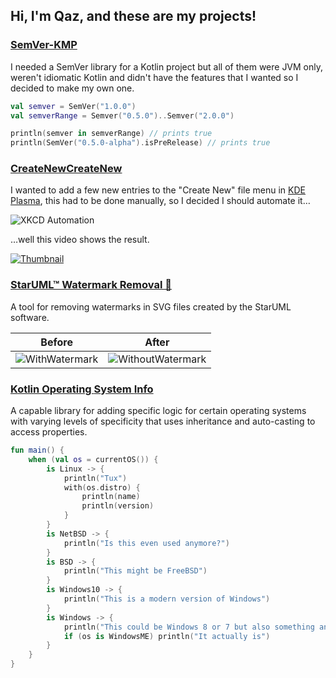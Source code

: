 ## Hi, I'm Qaz, and these are my projects!

### [SemVer-KMP](https://github.com/QazCetelic/SemVer-KMP)
I needed a SemVer library for a Kotlin project but all of them were JVM only, 
weren't idiomatic Kotlin and didn't have the features that I wanted so I decided to make my own one.
```kotlin
val semver = SemVer("1.0.0")
val semverRange = Semver("0.5.0")..Semver("2.0.0")

println(semver in semverRange) // prints true
println(SemVer("0.5.0-alpha").isPreRelease) // prints true
```

### [CreateNewCreateNew](https://github.com/QazCetelic/CreateNewCreateNew)
I wanted to add a few new entries to the "Create New" file menu in [KDE Plasma](https://kde.org/plasma-desktop/), this had to be done manually, so I decided I should automate it…

![XKCD Automation](https://imgs.xkcd.com/comics/automation.png)

…well this video shows the result.

[![Thumbnail](https://i.imgur.com/5MCRanx.png)](http://www.youtube.com/watch?v=sksK3e-YnUk "Example Video")

### [StarUML™ Watermark Removal 🧹](https://github.com/QazCetelic/StarUML-Watermark-Removal)
A tool for removing watermarks in SVG files created by the StarUML software.

| Before | After |
|    -   |   -   |
| ![WithWatermark](https://user-images.githubusercontent.com/51381523/142168505-f81c183f-e824-41c7-8783-b67dae1f83f9.png) | ![WithoutWatermark](https://user-images.githubusercontent.com/51381523/142168508-7f94454b-0067-42df-b47d-ae98ca70700e.png) |

### [**K**otlin **O**perating **S**ystem **I**nfo](https://github.com/QazCetelic/Kosi)
A capable library for adding specific logic for certain operating systems with varying levels of specificity that uses inheritance and auto-casting to access properties.
```kotlin
fun main() {
    when (val os = currentOS()) {
        is Linux -> {
            println("Tux")
            with(os.distro) {
                println(name)
                println(version)
            }
        }
        is NetBSD -> {
            println("Is this even used anymore?")
        }
        is BSD -> {
            println("This might be FreeBSD")
        }
        is Windows10 -> {
            println("This is a modern version of Windows")
        }
        is Windows -> {
            println("This could be Windows 8 or 7 but also something ancient like ME")
            if (os is WindowsME) println("It actually is")
        }
    }
}
```